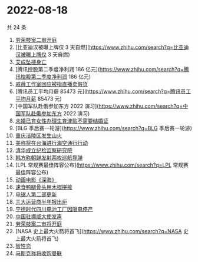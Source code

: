 # 2022-08-18

共 24 条

<!-- BEGIN -->
<!-- 最后更新时间 Thu Aug 18 2022 16:10:58 GMT+0800 (China Standard Time) -->

1. [劳荣枝案二审开庭](https://www.zhihu.com/search?q=劳荣枝案二审开庭)
1. [比亚迪汉被曝上牌仅 3 天自燃](https://www.zhihu.com/search?q=比亚迪汉被曝上牌仅 3 天自燃)
1. [艾成坠楼身亡](https://www.zhihu.com/search?q=艾成坠楼身亡)
1. [腾讯控股第二季度净利润 186 亿元](https://www.zhihu.com/search?q=腾讯控股第二季度净利润 186 亿元)
1. [戚薇工作室回应被指直播卖假货](https://www.zhihu.com/search?q=戚薇工作室回应被指直播卖假货)
1. [腾讯员工平均月薪 85473 元](https://www.zhihu.com/search?q=腾讯员工平均月薪 85473 元)
1. [中国军队赴俄参加东方 2022 演习](https://www.zhihu.com/search?q=中国军队赴俄参加东方 2022 演习)
1. [未婚已育女性办理生育津贴不需要结婚证](https://www.zhihu.com/search?q=未婚已育女性办理生育津贴不需要结婚证)
1. [BLG 季后赛一轮游](https://www.zhihu.com/search?q=BLG 季后赛一轮游)
1. [重庆涪陵区发生山火](https://www.zhihu.com/search?q=重庆涪陵区发生山火)
1. [美称将在台海进行海空通行行动](https://www.zhihu.com/search?q=美称将在台海进行海空通行行动)
1. [清华成立纪检监察研究院](https://www.zhihu.com/search?q=清华成立纪检监察研究院)
1. [韩方称朝鲜发射两枚巡航导弹](https://www.zhihu.com/search?q=韩方称朝鲜发射两枚巡航导弹)
1. [LPL 常规赛最佳阵容公布](https://www.zhihu.com/search?q=LPL 常规赛最佳阵容公布)
1. [动画电影《深海》](https://www.zhihu.com/search?q=动画电影《深海》)
1. [速食鸭腿骨头用木棍拼接](https://www.zhihu.com/search?q=速食鸭腿骨头用木棍拼接)
1. [电锯人第二部更新](https://www.zhihu.com/search?q=电锯人第二部更新)
1. [三大运营商半年报出炉](https://www.zhihu.com/search?q=三大运营商半年报出炉)
1. [宁德时代四川电池工厂因限电停产](https://www.zhihu.com/search?q=宁德时代四川电池工厂因限电停产)
1. [中国驻挪威大使发声](https://www.zhihu.com/search?q=中国驻挪威大使发声)
1. [劳荣枝案二审将开庭](https://www.zhihu.com/search?q=劳荣枝案二审将开庭)
1. [NASA 史上最大火箭将首飞](https://www.zhihu.com/search?q=NASA 史上最大火箭将首飞)
1. [智性恋](https://www.zhihu.com/search?q=智性恋)
1. [马斯克称将收购曼联](https://www.zhihu.com/search?q=马斯克称将收购曼联)

<!-- END -->

